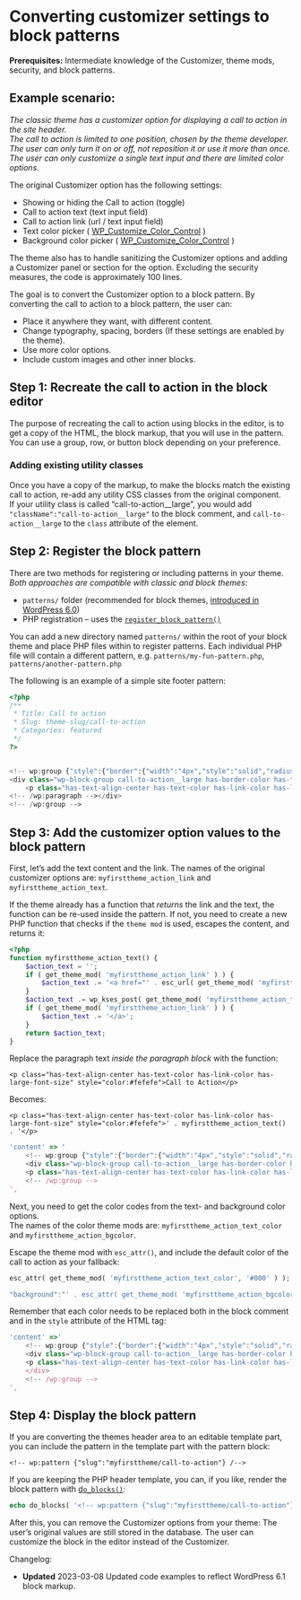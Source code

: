# Converting customizer settings to block patterns

**Prerequisites:** Intermediate knowledge of the Customizer, theme mods, security, and block patterns.

## Example scenario:

*The classic theme has a customizer option for displaying a call to action in the site header.  
The call to action is limited to one position, chosen by the theme developer. The user can only turn it on or off, not reposition it or use it more than once.* *The user can only customize a single text input and there are limited color options.*

The original Customizer option has the following settings:

*   Showing or hiding the Call to action (toggle)
*   Call to action text (text input field)
*   Call to action link (url / text input field)
*   Text color picker ( [WP\_Customize\_Color\_Control](https://developer.wordpress.org/reference/classes/wp_customize_color_control/) )
*   Background color picker ( [WP\_Customize\_Color\_Control](https://developer.wordpress.org/reference/classes/wp_customize_color_control/) )

The theme also has to handle sanitizing the Customizer options and adding a Customizer panel or section for the option. Excluding the security measures, the code is approximately 100 lines.

The goal is to convert the Customizer option to a block pattern. By converting the call to action to a block pattern, the user can:

*   Place it anywhere they want, with different content.
*   Change typography, spacing, borders (If these settings are enabled by the theme).
*   Use more color options.
*   Include custom images and other inner blocks.

## Step 1: Recreate the call to action in the block editor

The purpose of recreating the call to action using blocks in the editor, is to get a copy of the HTML, the block markup, that you will use in the pattern. You can use a group, row, or button block depending on your preference.

### Adding existing utility classes

Once you have a copy of the markup, to make the blocks match the existing call to action, re-add any utility CSS classes from the original component.  
If your utility class is called “call-to-action\_\_large”, you would add `"className":"call-to-action__large"` to the block comment, and `call-to-action__large` to the `class` attribute of the element.

## Step 2: Register the block pattern

There are two methods for registering or including patterns in your theme. *Both approaches are compatible with classic and block themes*:

*   `patterns/` folder (recommended for block themes, [introduced in WordPress 6.0](https://make.wordpress.org/core/2022/05/02/new-features-for-working-with-patterns-and-themes-in-wordpress-6-0/))
*   PHP registration – uses the [`register_block_pattern()`](https://developer.wordpress.org/block-editor/reference-guides/block-api/block-patterns/#register_block_pattern)

You can add a new directory named `patterns/` within the root of your block theme and place PHP files within to register patterns. Each individual PHP file will contain a different pattern, e.g. `patterns/my-fun-pattern.php`, `patterns/another-pattern.php`

The following is an example of a simple site footer pattern:

```php
<?php
/**
 * Title: Call to action
 * Slug: theme-slug/call-to-action
 * Categories: featured
 */
?>


<!-- wp:group {"style":{"border":{"width":"4px","style":"solid","radius":"8px"},"color":{"background":"#8550cc"}},"borderColor":"tertiary","layout":{"type":"constrained"},"className":"call-to-action__large"} -->
<div class="wp-block-group call-to-action__large has-border-color has-tertiary-border-color has-background" style="background-color:#8550cc;border-radius:8px;border-style:solid;border-width:4px"><!-- wp:paragraph {"align":"center","style":{"color":{"text":"#fefefe"},"elements":{"link":{"color":{"text":"#fefefe"}}}},"fontSize":"large"} -->
	<p class="has-text-align-center has-text-color has-link-color has-large-font-size" style="color:#fefefe">Call to Action</p>
<!-- /wp:paragraph --></div>
<!-- /wp:group -->
```

## Step 3: Add the customizer option values to the block pattern

First, let’s add the text content and the link. The names of the original customizer options are: `myfirsttheme_action_link` and `myfirsttheme_action_text`.

If the theme already has a function that *returns* the link and the text, the function can be re-used inside the pattern. If not, you need to create a new PHP function that checks if the `theme mod` is used, escapes the content, and returns it:

```php
<?php
function myfirsttheme_action_text() {
	$action_text = '';
	if ( get_theme_mod( 'myfirsttheme_action_link' ) ) {
		$action_text .= '<a href="' . esc_url( get_theme_mod( 'myfirsttheme_action_link' ) ) . '">';
	}
	$action_text .= wp_kses_post( get_theme_mod( 'myfirsttheme_action_text' ) );
	if ( get_theme_mod( 'myfirsttheme_action_link' ) ) {
		$action_text .= '</a>';
	}
	return $action_text;
}
```

Replace the paragraph text *inside the paragraph block* with the function:

```markup
<p class="has-text-align-center has-text-color has-link-color has-large-font-size" style="color:#fefefe">Call to Action</p>
```

Becomes:

```markup
<p class="has-text-align-center has-text-color has-link-color has-large-font-size" style="color:#fefefe">' . myfirsttheme_action_text() . '</p>
```

```javascript
'content' => '
	<!-- wp:group {"style":{"border":{"width":"4px","style":"solid","radius":"8px"},"color":{"background":"#8550cc"}},"borderColor":"tertiary","layout":{"type":"constrained"},"className":"call-to-action__large"} -->
	<div class="wp-block-group call-to-action__large has-border-color has-tertiary-border-color has-background" style="background-color:#8550cc;border-radius:8px;border-style:solid;border-width:4px"><!-- wp:paragraph {"align":"center","style":{"color":{"text":"#fefefe"},"elements":{"link":{"color":{"text":"#fefefe"}}}},"fontSize":"large"} -->
	<p class="has-text-align-center has-text-color has-link-color has-large-font-size" style="color:#fefefe">' . myfirsttheme_action_text() . '</p><!-- /wp:paragraph --></div>
	<!-- /wp:group -->
',
```

Next, you need to get the color codes from the text- and background color options.  
The names of the color theme mods are: `myfirsttheme_action_text_color` and `myfirsttheme_action_bgcolor`.

Escape the theme mod with `esc_attr()`, and include the default color of the call to action as your fallback:

```php
esc_attr( get_theme_mod( 'myfirsttheme_action_text_color', '#000' ) );
```

```javascript
"background":"' . esc_attr( get_theme_mod( 'myfirsttheme_action_bgcolor', '#fff' ) ) . '"
```

Remember that each color needs to be replaced both in the block comment and in the `style` attribute of the HTML tag:

```javascript
'content' =>'
	<!-- wp:group {"style":{"border":{"width":"4px","style":"solid","radius":"8px"},"color":{"background":"' . esc_attr( get_theme_mod( 'myfirsttheme_action_bgcolor', '#fff' ) ) . '"}},"borderColor":"tertiary","layout":{"type":"constrained"},"className":"call-to-action__large"} -->
	<div class="wp-block-group call-to-action__large has-border-color has-tertiary-border-color has-background" style="background-color:' . esc_attr( get_theme_mod( 'myfirsttheme_action_bgcolor', '#fff' ) ). ';border-radius:8px;border-style:solid;border-width:4px"><!-- wp:paragraph {"align":"center","style":{"color":{"text":"' . esc_attr( get_theme_mod( 'myfirsttheme_action_text_color', '#000' ) ) . '"},"elements":{"link":{"color":{"text":"' . esc_attr( get_theme_mod( 'myfirsttheme_action_text_color', '#000' ) ). '"}}}},"fontSize":"large"} -->
	<p class="has-text-align-center has-text-color has-link-color has-large-font-size" style="color:' . esc_attr( get_theme_mod( 'myfirsttheme_action_text_color', '#000' ) ). '">' . myfirsttheme_action_text() . '</p><!-- /wp:paragraph -->
	</div>
	<!-- /wp:group -->
',
```

## Step 4: Display the block pattern

If you are converting the themes header area to an editable template part, you can include the pattern in the template part with the pattern block:

```markup
<!-- wp:pattern {"slug":"myfirsttheme/call-to-action"} /-->
```

If you are keeping the PHP header template, you can, if you like, render the block pattern with [d`o_blocks()`](https://developer.wordpress.org/reference/functions/do_blocks/):

```php
echo do_blocks( '<!-- wp:pattern {"slug":"myfirsttheme/call-to-action"} /-->' );
```

After this, you can remove the Customizer options from your theme: The user’s original values are still stored in the database. The user can customize the block in the editor instead of the Customizer.

Changelog:

*   **Updated** 2023-03-08 Updated code examples to reflect WordPress 6.1 block markup.
